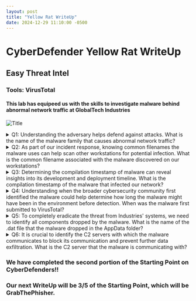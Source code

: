 ```yaml
---
layout: post
title: "Yellow Rat WriteUp"
date: 2024-12-29 11:10:00 -0500
---
```



# CyberDefender Yellow Rat WriteUp
## Easy Threat Intel
### Tools: VirusTotal 

#### This lab has equipeed us with the skills to investigate malware behind abnormal network traffic at GlobalTech Industries 

![Title](https://i.imgur.com/F6tx9ip.png)

<details>
<summary> Q1: Understanding the adversary helps defend against attacks. What is the name of the malware family that causes abnormal network traffic?</summary>

We proceed to unzip the file we are given and utilize an online tool called VirusTotal that's used for analyzing malware in different file formats. In this exercise, we are given a hash format within a zip file we are tasked with unzipping.

1. We proceed to unzip the file and copy the hash we are given
   * ``` 30E527E45F50D2BA82865C5679A6FA998EE0A1755361AB01673950810D071C85 ```

2. Navigating to VirusTotal, we dump the hash into the input field under the search tab as shown below

   ![Description](https://i.imgur.com/slTfBUF.png)

3. After entering our hash, we are given our results of the hash
   ![Results](https://i.imgur.com/Ve4R4j8.png)

We can see that our results show that our hash has been up to no good, we are shown a lot of information at once. We go back to our question, it is asking for the name of the malware family that causes abnormal network traffic.

4. We move forward and go to the **Relations** tab, our goal is to see the malware family in a clear visual way which prompts us to head to the Graph Summary section and click on our graph.

5. The graph is shown, to better visualize the graph we change it to a **Tree Representation**

From the picture below, we can conclude our answer along with using context clues. We can see RAT which is Remote Access Trojan, which is a part of the Malware family. We can gather from this that **Yellow Cockatoo RAT** is the answer we were looking for!!

   ![Goal](https://i.imgur.com/c7jf3Bn.png)

</details>

<details>
<summary> Q2: As part of our incident response, knowing common filenames the malware uses can help scan other workstations for potential infection. What is the common filename associated with the malware discovered on our workstations?</summary>

Using the keyword filename, we go on to look under the details panel and search under the "Names" category. From there, we arrive at our answer of 
**111bc461-1ca8-43c6-97ed-911e0e69fdf8.dll**

   ![Picture](https://i.imgur.com/c7hfo98.png)

</details>

<details>
<summary>Q3: Determining the compilation timestamp of malware can reveal insights into its development and deployment timeline. What is the compilation timestamp of the malware that infected our network?</summary>

Staying in the **Details** section, we navigate to the **History** subsection. Within the History subsection, we are looking for when it was first deployed after development. Seeing **Creation Time**, we are presented with the answer of **2020-09-24 18:26:47.**

</details>

<details>
<summary> Q4: Understanding when the broader cybersecurity community first identified the malware could help determine how long the malware might have been in the environment before detection. When was the malware first submitted to VirusTotal?</summary>

Within the same section of the last question, we are in the Details > History section and we can look for the “First Submission” answer. Here we can see our answer being **2020-10-15 02:47:37 UTC**

</details>

<details>
<summary> Q5: To completely eradicate the threat from Industries' systems, we need to identify all components dropped by the malware. What is the name of the .dat file that the malware dropped in the AppData folder?</summary>

To find the .dat file, we utilize the community tab to our advantage. We search for the report that could contain the details of the malware that dropped in the AppData folder. We navigate to the following link [https://redcanary.com/blog/yellow-cockatoo/](https://redcanary.com/blog/yellow-cockatoo/).

At this link, we are presented with the evidence of our answer through the Red Canary report. 

   ![answer](https://i.imgur.com/qFhja0a.png)

</details>

<details>
<summary> Q6: It is crucial to identify the C2 servers with which the malware communicates to block its communication and prevent further data exfiltration. What is the C2 server that the malware is communicating with?</summary>

To find the C2 server, we look at the same Red Canary report. Within the report, we navigate to the C2 section, where we see our answer being **https://gogohid.com**

   ![answer](https://i.imgur.com/l4aNIuP.png)

</details>

### We have completed the second portion of the Starting Point on CyberDefenders!!
### Our next WriteUp will be 3/5 of the Starting Point, which will be GrabThePhisher.
